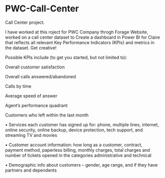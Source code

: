 # PWC-Call-Center
Call Center project. 

I have worked at this roject for PWC Company throgh Forage Website, worked on a call center dataset to Create a dashboard in Power BI for Claire that reflects all relevant Key Performance Indicators (KPIs) and metrics in the dataset. Get creative! 


Possible KPIs include (to get you started, but not limited to):


Overall customer satisfaction

Overall calls answered/abandoned

Calls by time

Average speed of answer

Agent’s performance quadrant 

Customers who left within the last month

• Services each customer has signed up for: phone, multiple lines, internet, online security, online backup, device protection, tech 
support, and streaming TV and movies

• Customer account information: how long as a customer, contract, payment method, paperless billing, monthly charges, total charges 
and number of tickets opened in the categories administrative and technical

• Demographic info about customers – gender, age range, and if they have partners and dependents
